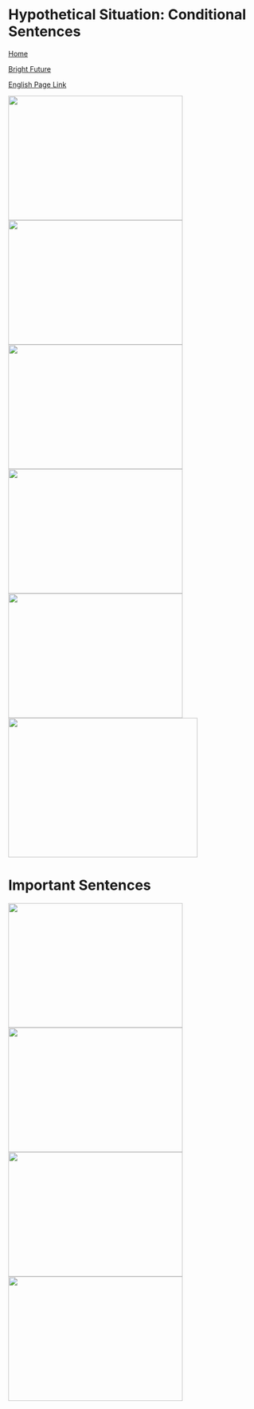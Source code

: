 # Hypothetical Situation: Conditional Sentences


[Home](all-files-links.md)

[Bright Future](bright-future.md)

[English Page Link](all-english-links.md)


<img src="https://i.ytimg.com/vi/1D7yHNMu5Bk/maxresdefault.jpg" width="350" height="250">
<img src="https://i.ytimg.com/vi/UsK_qJKN_9s/maxresdefault.jpg" width="350" height="250">

<img src="https://i.ytimg.com/vi/KodB8To-cHw/maxresdefault.jpg" width="350" height="250">
<img src="https://i.ytimg.com/vi/6kxQkYxz4g4/hq720.jpg?sqp=-oaymwEhCK4FEIIDSFryq4qpAxMIARUAAAAAGAElAADIQj0AgKJD&rs=AOn4CLC8bwo40EOvsCR87v2bzEGA_Uf_cw" width="350" height="250">
<img src="https://i.ytimg.com/vi/z92Tr2EiAZ8/maxresdefault.jpg" width="350" height="250">
<img src="https://i.pinimg.com/736x/1e/2e/ca/1e2ecacdbe90976ab86d0ec021929ef8.jpg" width="380" height="280">

# Important Sentences

<img src="https://encrypted-tbn0.gstatic.com/images?q=tbn:ANd9GcQBSu76yWgYzyRZRUxe6FLF-f2nVb8j4uPeRq0YRM8tgnXEHV3ocPNrYth8ld8KSwCCcjE&usqp=CAU" width="350" height="250">
<img src="https://encrypted-tbn0.gstatic.com/images?q=tbn:ANd9GcTE17ipXFUuOL74DeKn0a1nJs5qk35MxB2Vk_yFPaxv2q54ABprqt-GjcaxnXMh3134Gqc&usqp=CAU" width="350" height="250">
<img src="https://encrypted-tbn0.gstatic.com/images?q=tbn:ANd9GcQ4CjhMuWgMwTz5pHmqycsv6V4TR0BLPTrA2XLBakUEXPZIMu0DZsWwXVo_IVyUEUdohuU&usqp=CAU" width="350" height="250">
<img src="https://i.pinimg.com/originals/22/f1/b9/22f1b97d53dee12b089b21784f8d2782.jpg" width="350" height="250">
